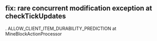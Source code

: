 ## fix: rare concurrent modification exception at checkTickUpdates

.
ALLOW_CLIENT_ITEM_DURABILITY_PREDICTION at MineBlockActionProcessor